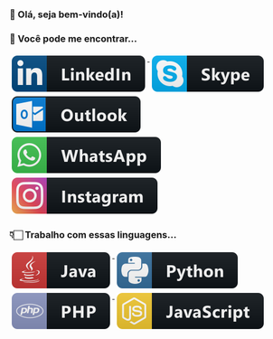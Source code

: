 ### 👋 Olá, seja bem-vindo(a)!

### 📢 Você pode me encontrar... 
<p align="left">
  <a href="https://www.linkedin.com/in/cezargodinho/" >
    <img src="https://github.com/cezar-godinho/cezar-godinho/blob/main/svg/social/linkedin.svg" alt="LinkedIn" style="vertical-align:top; margin:4px">
  </a>
  <a href="#">
    <img src="https://github.com/cezar-godinho/cezar-godinho/blob/main/svg/social/skype.svg" alt="Skype" style="vertical-align:top; margin:4px">
  </a>
  <a href="mailto:cezar.godinho@hotmail.com">
    <img src="https://github.com/cezar-godinho/cezar-godinho/blob/main/svg/social/outlook.svg" alt="E-mail" style="vertical-align:top; margin:4px">
  </a>
  <a href="https://api.whatsapp.com/send?phone=5516991362487&text=Oi%20Cezar%2C%20tudo%20bem%3F" target="_blank">
    <img src="https://github.com/cezar-godinho/cezar-godinho/blob/main/svg/social/whatsapp.svg" alt="WhatsApp" style="vertical-align:top; margin:4px">
  </a>
  <a href="https://www.instagram.com/cezar.godinho/">
    <img src="https://github.com/cezar-godinho/cezar-godinho/blob/main/svg/social/instagram.svg" alt="Instagram" style="vertical-align:top; margin:4px">
  </a>  
</p>

### 👇🏻 Trabalho com essas linguagens...
<p align="left">
  <a href="#" >
    <img src="https://github.com/cezar-godinho/cezar-godinho/blob/main/svg/dev/languages/java.svg" alt="Java" style="vertical-align:top; margin:4px">
  </a>
  <a href="#" >
    <img src="https://github.com/cezar-godinho/cezar-godinho/blob/main/svg/dev/languages/python.svg" alt="Python" style="vertical-align:top; margin:4px">
  </a>
  <a href="#" >
    <img src="https://github.com/cezar-godinho/cezar-godinho/blob/main/svg/dev/languages/php.svg" alt="PHP" style="vertical-align:top; margin:4px">
  </a>
  <a href="#" >
    <img src="https://github.com/cezar-godinho/cezar-godinho/blob/main/svg/dev/languages/js.svg" alt="JS" style="vertical-align:top; margin:4px">
  </a>
  
  
</p>

